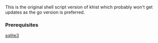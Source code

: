 This is the original shell script version of khist which probably won't get updates as the go version is preferred.

### Prerequisites

[sqlite3](https://www.sqlite.org/index.html)
